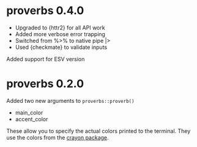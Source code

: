 

# proverbs 0.4.0
* Upgraded to {httr2} for all API work
* Added more verbose error trapping
* Switched from %>% to native pipe |>
* Used {checkmate} to validate inputs


Added support for ESV version

# proverbs 0.2.0



Added two new arguments to `proverbs::proverb()`

* main_color
* accent_color

These allow you to specify the actual colors printed to the terminal. They use the colors from the [crayon package](https://github.com/r-lib/crayon#readme).
